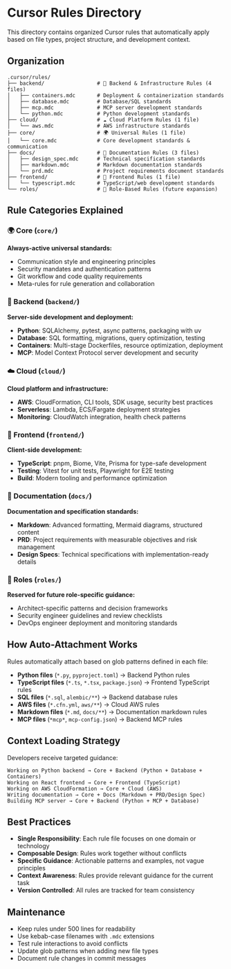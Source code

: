 # Cursor Rules Directory

This directory contains organized Cursor rules that automatically apply based on file types, project structure, and development context.

## Organization

```
.cursor/rules/
├── backend/                 # 🔧 Backend & Infrastructure Rules (4 files)
│   ├── containers.mdc       # Deployment & containerization standards
│   ├── database.mdc         # Database/SQL standards
│   ├── mcp.mdc              # MCP server development standards
│   └── python.mdc           # Python development standards
├── cloud/                   # ☁️ Cloud Platform Rules (1 file)
│   └── aws.mdc              # AWS infrastructure standards
├── core/                    # 🌍 Universal Rules (1 file)
│   └── core.mdc             # Core development standards & communication
├── docs/                    # 📝 Documentation Rules (3 files)
│   ├── design_spec.mdc      # Technical specification standards
│   ├── markdown.mdc         # Markdown documentation standards
│   └── prd.mdc              # Project requirements document standards
├── frontend/                # 🎨 Frontend Rules (1 file)
│   └── typescript.mdc       # TypeScript/web development standards
└── roles/                   # 👥 Role-Based Rules (future expansion)
```

## Rule Categories Explained

### 🌍 Core (`core/`)
**Always-active universal standards:**
- Communication style and engineering principles
- Security mandates and authentication patterns
- Git workflow and code quality requirements
- Meta-rules for rule generation and collaboration

### 🔧 Backend (`backend/`)
**Server-side development and deployment:**
- **Python**: SQLAlchemy, pytest, async patterns, packaging with uv
- **Database**: SQL formatting, migrations, query optimization, testing
- **Containers**: Multi-stage Dockerfiles, resource optimization, deployment
- **MCP**: Model Context Protocol server development and security

### ☁️ Cloud (`cloud/`)
**Cloud platform and infrastructure:**
- **AWS**: CloudFormation, CLI tools, SDK usage, security best practices
- **Serverless**: Lambda, ECS/Fargate deployment strategies
- **Monitoring**: CloudWatch integration, health check patterns

### 🎨 Frontend (`frontend/`)
**Client-side development:**
- **TypeScript**: pnpm, Biome, Vite, Prisma for type-safe development
- **Testing**: Vitest for unit tests, Playwright for E2E testing
- **Build**: Modern tooling and performance optimization

### 📝 Documentation (`docs/`)
**Documentation and specification standards:**
- **Markdown**: Advanced formatting, Mermaid diagrams, structured content
- **PRD**: Project requirements with measurable objectives and risk management
- **Design Specs**: Technical specifications with implementation-ready details

### 👥 Roles (`roles/`)
**Reserved for future role-specific guidance:**
- Architect-specific patterns and decision frameworks
- Security engineer guidelines and review checklists
- DevOps engineer deployment and monitoring standards

## How Auto-Attachment Works

Rules automatically attach based on glob patterns defined in each file:

- **Python files** (`*.py`, `pyproject.toml`) → Backend Python rules
- **TypeScript files** (`*.ts`, `*.tsx`, `package.json`) → Frontend TypeScript rules
- **SQL files** (`*.sql`, `alembic/**`) → Backend database rules
- **AWS files** (`*.cfn.yml`, `aws/**`) → Cloud AWS rules
- **Markdown files** (`*.md`, `docs/**`) → Documentation markdown rules
- **MCP files** (`*mcp*`, `mcp-config.json`) → Backend MCP rules

## Context Loading Strategy

Developers receive targeted guidance:

```
Working on Python backend → Core + Backend (Python + Database + Containers)
Working on React frontend → Core + Frontend (TypeScript)
Working on AWS CloudFormation → Core + Cloud (AWS)
Writing documentation → Core + Docs (Markdown + PRD/Design Spec)
Building MCP server → Core + Backend (Python + MCP + Database)
```

## Best Practices

- **Single Responsibility**: Each rule file focuses on one domain or technology
- **Composable Design**: Rules work together without conflicts
- **Specific Guidance**: Actionable patterns and examples, not vague principles
- **Context Awareness**: Rules provide relevant guidance for the current task
- **Version Controlled**: All rules are tracked for team consistency

## Maintenance

- Keep rules under 500 lines for readability
- Use kebab-case filenames with `.mdc` extensions
- Test rule interactions to avoid conflicts
- Update glob patterns when adding new file types
- Document rule changes in commit messages